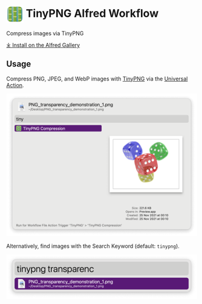 # <img src='Workflow/icon.png' width='45' align='center' alt='icon'> TinyPNG Alfred Workflow

Compress images via TinyPNG

<a href='https://alfred.app/workflows/alfredapp/tinypng'>⤓ Install on the Alfred Gallery</a>

## Usage

Compress PNG, JPEG, and WebP images with [TinyPNG](https://tinypng.com/) via the [Universal Action](https://www.alfredapp.com/help/features/universal-actions/).

![Universal Action for TinyPNG Compression](Workflow/images/about/fileaction.png)

Alternatively, find images with the Search Keyword (default: `tinypng`).

![Alfred search for tinypng transparenc](Workflow/images/about/filefilter.png)

